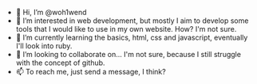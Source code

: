 - 👋 Hi, I’m @woh1wend
- 👀 I’m interested in web development, but mostly I aim to develop some tools that I would like to use in my own website. How? I'm not sure. 
- 🌱 I’m currently learning the basics, html, css and javascript, eventually I'll look into ruby. 
- 💞️ I’m looking to collaborate on... I'm not sure, because I still struggle with the concept of github.
- 📫 To reach me, just send a message, I think?

<!---
woh1wend/woh1wend is a ✨ special ✨ repository because its `README.md` (this file) appears on your GitHub profile.
You can click the Preview link to take a look at your changes.
--->
